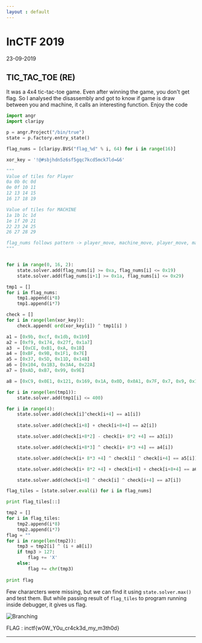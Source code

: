 ```yaml
---
layout : default
---
```


# InCTF 2019
23-09-2019

## TIC_TAC_TOE (RE)

It was a 4x4 tic-tac-toe game. Even after winning the game, you don't get flag. So I analysed the disassembly and got to know if game is 
draw between you and machine, it calls an interesting function.
Enjoy the code

```py
import angr
import claripy

p = angr.Project("/bin/true")
state = p.factory.entry_state()

flag_nums = [claripy.BVS("flag_%d" % i, 64) for i in range(16)]

xor_key = '!@#sbjhdn5z6sf5gqc7kcd5mck7ld=&6'

"""
Value of tiles for Player
0a 0b 0c 0d
0e 0f 10 11
12 13 14 15
16 17 18 19

Value of tiles for MACHINE
1a 1b 1c 1d
1e 1f 20 21
22 23 24 25
26 27 28 29

flag_nums follows pattern -> player_move, machine_move, player_move, machine_move, ...
"""


for i in range(0, 16, 2):
	state.solver.add(flag_nums[i] >= 0xa, flag_nums[i] <= 0x19)
	state.solver.add(flag_nums[i+1] >= 0x1a, flag_nums[i] <= 0x29)

tmp1 = []
for i in flag_nums:
	tmp1.append(i*8)
	tmp1.append(i*7)

check = []
for i in range(len(xor_key)):
	check.append( ord(xor_key[i]) ^ tmp1[i] )

a1 = [0x9b, 0xcf, 0x1db, 0x1b9]
a2 = [0xf9, 0x174, 0x27f, 0x1a7]
a3  = [0xCE, 0xB1, 0xA, 0x1B]
a4 = [0xBF, 0x9B, 0x1F1, 0x7E]
a5 = [0x37, 0x5D, 0x11D, 0x14B]
a6 = [0x104, 0x1B3, 0x3A4, 0x22A]
a7 = [0xAD, 0xB7, 0x99, 0x9E]

a8 = [0xC9, 0x0E1, 0x121, 0x169, 0x1A, 0x0D, 0x0A1, 0x7F, 0x7, 0x9, 0x157, 0x116, 0x0B9, 0x0B8, 0x15D, 0x86, 0x8C, 0x0DF, 0x161, 0x0B3, 0x0FFFFFFF8, 0x0FFFFFFEF, 0x167, 0x80, 0x17, 0x0FFFFFFF6, 0x119, 0x79, 0x84, 0x82, 0x66, 0x9A]

for i in range(len(tmp1)):
	state.solver.add(tmp1[i] <= 400)

for i in range(4):
	state.solver.add(check[i]^check[i+4] == a1[i])
	
	state.solver.add(check[i+8] + check[i+8+4] == a2[i])

	state.solver.add(check[i+8*2] - check[i+ 8*2 +4] == a3[i])

	state.solver.add(check[i+8*3] ^ check[i+ 8*3 +4] == a4[i])

	state.solver.add(check[i+ 8*3 +4] ^ check[i] ^ check[i+4] == a5[i])

	state.solver.add(check[i+ 8*2 +4] + check[i+8] + check[i+8+4] == a6[i])

	state.solver.add(check[i+8] ^ check[i] ^ check[i+4] == a7[i])

flag_tiles = [state.solver.eval(i) for i in flag_nums]

print flag_tiles[::]

tmp2 = []
for i in flag_tiles:
	tmp2.append(i*8)
	tmp2.append(i*7)
flag = ""
for i in range(len(tmp2)):
	tmp3 = tmp2[i] ^ (i + a8[i])
	if tmp3 > 127:
		flag += 'X'
	else:
		flag += chr(tmp3)
	
print flag
```

Few chararcters were missing, but we can find it using ```state.solver.max()``` and test them. But while passing result of
```flag_tiles``` to program running inside debugger, it gives us flag.

![Branching](https://raw.githubusercontent.com/r0hanSH/r0hanSH.github.io/master/images/inctf-19/flag.JPG)

FLAG : inctf{w0W_Y0u_cr4ck3d_my_m3th0d}

---


